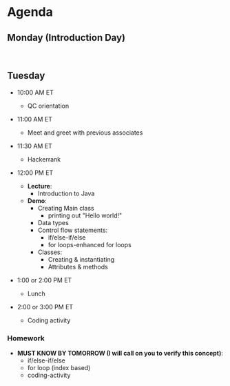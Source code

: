 # Agenda

## Monday (Introduction Day)

<br>

## Tuesday

- 10:00 AM ET
  - QC orientation


- 11:00 AM ET
  - Meet and greet with previous associates


- 11:30 AM ET
  - Hackerrank 


- 12:00 PM ET
  - **Lecture**:
    - Introduction to Java
  - **Demo**:
    - Creating Main class
      - printing out "Hello world!"
    - Data types
    - Control flow statements:
      - if/else-if/else
      - for loops-enhanced for loops
    - Classes:
      - Creating & instantiating
      - Attributes & methods


- 1:00 or 2:00 PM ET
  - Lunch


- 2:00 or 3:00 PM ET
  - Coding activity

### Homework

- **MUST KNOW BY TOMORROW (I will call on you to verify this concept)**:
  - if/else-if/else
  - for loop (index based)
  - coding-activity